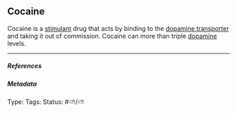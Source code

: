 ## Cocaine

Cocaine is a [stimulant]() drug that acts by binding to the [dopamine transporter](Dopamine%20transporter.md) and taking it out of commission. Cocaine can more than triple [dopamine](Dopamine.md) levels.

---

##### References

##### Metadata

Type: 
Tags:
Status: #⛅️/⛅️
